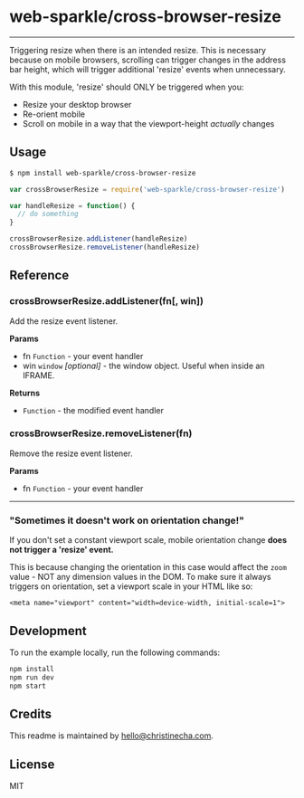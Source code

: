 # web-sparkle/cross-browser-resize
------------------------------

Triggering resize when there is an intended resize. This is necessary because on mobile browsers, scrolling can trigger changes in the address bar height, which will trigger additional 'resize' events when unnecessary.

With this module, 'resize' should ONLY be triggered when you:

- Resize your desktop browser
- Re-orient mobile
- Scroll on mobile in a way that the viewport-height *actually* changes

## Usage

````sh
$ npm install web-sparkle/cross-browser-resize
````

````js
var crossBrowserResize = require('web-sparkle/cross-browser-resize')

var handleResize = function() {
  // do something
}

crossBrowserResize.addListener(handleResize)
crossBrowserResize.removeListener(handleResize)
````

## Reference

### crossBrowserResize.addListener(fn[, win])
Add the resize event listener.

**Params**

- fn `Function` - your event handler
- win `window` _[optional]_ - the window object. Useful when inside an IFRAME.

**Returns**

- `Function` - the modified event handler

### crossBrowserResize.removeListener(fn)
Remove the resize event listener.

**Params**

- fn `Function` - your event handler

---

### "Sometimes it doesn't work on orientation change!"

If you don't set a constant viewport scale, mobile orientation change **does not trigger a 'resize' event.**

This is because changing the orientation in this case would affect the `zoom` value - NOT any dimension
values in the DOM. To make sure it always triggers on orientation, set a viewport scale in your HTML like so:

```
<meta name="viewport" content="width=device-width, initial-scale=1">
```

## Development
To run the example locally, run the following commands:

```sh
npm install
npm run dev
npm start
```

## Credits
This readme is maintained by [hello@christinecha.com](mailto:hello@christinecha.com).


## License
MIT
